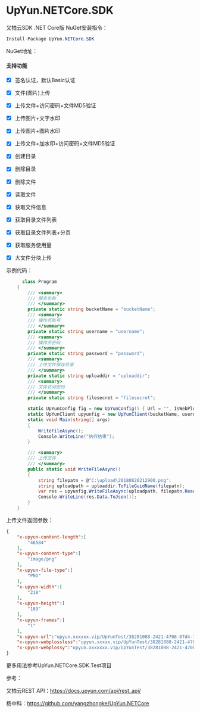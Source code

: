 # UpYun.NETCore.SDK
又拍云SDK .NET Core版
NuGet安装指令：   

```C#
Install-Package UpYun.NETCore.SDK
```
NuGet地址：



#### 支持功能

- [x] 签名认证，默认Basic认证

- [x] 文件(图片)上传
- [x] 上传文件+访问密码+文件MD5验证
- [x] 上传图片+文字水印
- [x] 上传图片+图片水印
- [x] 上传文件+加水印+访问密码+文件MD5验证
- [x] 创建目录
- [x] 删除目录
- [x] 删除文件
- [x] 读取文件
- [x] 获取文件信息
- [x] 获取目录文件列表
- [x] 获取目录文件列表+分页
- [x] 获取服务使用量
- [x] 大文件分块上传



示例代码：  

```C#
      class Program
    {
        /// <summary>
        /// 服务名称
        /// </summary>
        private static string bucketName = "bucketName";
        /// <summary>
        /// 操作员账号
        /// </summary>
        private static string username = "username";
        /// <summary>
        /// 操作员密码
        /// </summary>
        private static string password = "password";
        /// <summary>
        /// 上传文件保存目录
        /// </summary>
        private static string uploaddir = "uploaddir";
        /// <summary>
        /// 文件访问密码
        /// </summary>
        private static string filesecret = "filesecret";

        static UpYunConfig fig = new UpYunConfig() { Url = "", IsWebPlossless = true, IsWebPlossy = true, IsHttpResponseMessage = true };
        static UpYunClient upyunfig = new UpYunClient(bucketName, username, password, fig);
        static void Main(string[] args)
        {
            WriteFileAsync();
            Console.WriteLine("执行结束");
        }

        /// <summary>
        /// 上传文件
        /// </summary>
        public static void WriteFileAsync()
        {
            string filepatn = @"C:\upload\20180826212900.png";
            string uploadpath = uploaddir.ToFileGuidName(filepatn);
            var res = upyunfig.WriteFileAsync(uploadpath, filepatn.ReadFile(), true).Result;
            Console.WriteLine(res.Data.ToJson());            
        }
    }
```



上传文件返回参数：

```json
{
    "x-upyun-content-length":[
        "46584"
    ],
    "x-upyun-content-type":[
        "image/png"
    ],
    "x-upyun-file-type":[
        "PNG"
    ],
    "x-upyun-width":[
        "218"
    ],
    "x-upyun-height":[
        "189"
    ],
    "x-upyun-frames":[
        "1"
    ],
    "x-upyun-url":"upyun.xxxxxx.vip/UpYunTest/38281088-2421-4708-87d4-739dc7307859.png",
    "x-upyun-webplossless":"upyun.xxxxx.vip/UpYunTest/38281088-2421-4708-87d4-739dc7307859.png!/format/webp/lossless/true",
    "x-upyun-webplossy":"upyun.xxxxxxx.vip/UpYunTest/38281088-2421-4708-87d4-739dc7307859.png!/format/webp"
}
```



更多用法参考UpYun.NETCore.SDK.Test项目





参考：

又拍云REST API：https://docs.upyun.com/api/rest_api/

杨中科：https://github.com/yangzhongke/UpYun.NETCore